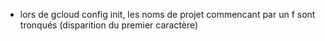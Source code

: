 * lors de gcloud config init, les noms de projet commencant par un f sont tronqués (disparition du premier caractère)
